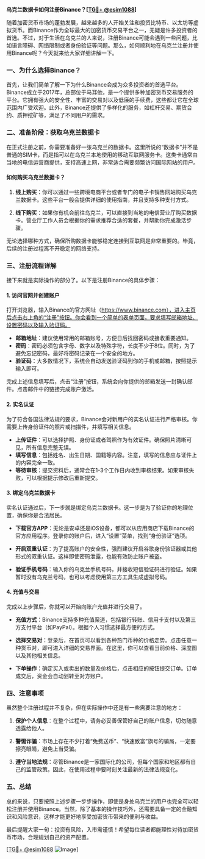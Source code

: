**乌克兰数据卡如何注册Binance？[[TG💪+ @esim1088](https://t.me/s/esim1088)]**

随着加密货币市场的蓬勃发展，越来越多的人开始关注和投资比特币、以太坊等虚拟货币。而Binance作为全球最大的加密货币交易平台之一，无疑是许多投资者的首选。不过，对于生活在乌克兰的人来说，注册Binance可能会遇到一些问题，比如语言障碍、网络限制或者身份验证等问题。那么，如何顺利地在乌克兰注册并使用Binance呢？今天就来给大家详细讲解一下。

### 一、为什么选择Binance？

首先，让我们简单了解一下为什么Binance会成为众多投资者的首选平台。Binance成立于2017年，总部位于马耳他，是一个提供多种加密货币交易服务的平台。它拥有强大的安全性、丰富的交易对以及低廉的手续费，这些都让它在全球范围内广受欢迎。此外，Binance还提供了多样化的服务，如杠杆交易、期货合约、质押挖矿等，满足了不同用户的需求。

### 二、准备阶段：获取乌克兰数据卡

在正式注册之前，你需要准备好一张乌克兰的数据卡。这里所说的“数据卡”并不是普通的SIM卡，而是指可以在乌克兰本地使用的移动互联网服务卡。这类卡通常由当地的电信运营商提供，支持高速上网，非常适合需要频繁访问国际网站的用户。

#### 如何购买乌克兰数据卡？

1. **线上购买**：你可以通过一些跨境电商平台或者专门的电子卡销售网站购买乌克兰数据卡。这些平台一般会提供详细的使用指南，并且支持多种支付方式。
   
2. **线下购买**：如果你有机会前往乌克兰，可以直接到当地的电信营业厅购买数据卡。营业厅工作人员会根据你的需求推荐合适的套餐，并帮助你完成激活步骤。

无论选择哪种方式，确保所购数据卡能够稳定连接到互联网是非常重要的。毕竟，后续的注册过程离不开稳定的网络支持。

### 三、注册流程详解

接下来就是实际操作的部分了。以下是注册Binance的具体步骤：

#### 1. 访问官网并创建账户

打开浏览器，输入Binance的官方网址（https://www.binance.com），进入主页后点击右上角的“注册”按钮。你会看到一个简单的表单页面，要求填写邮箱地址、设置密码以及输入验证码。

- **邮箱地址**：建议使用常用的邮箱账号，方便日后找回密码或接收重要通知。
- **密码**：密码必须包含字母、数字以及特殊字符，长度不少于8位。同时，为了避免忘记密码，最好将密码记录在一个安全的地方。
- **验证码**：大多数情况下，系统会自动发送验证码到你的手机或邮箱，按照提示输入即可。

完成上述信息填写后，点击“注册”按钮，系统会向你提供的邮箱发送一封确认邮件。点击邮件中的链接完成账户激活。

#### 2. 实名认证

为了符合各国法律法规的要求，Binance会对新用户的实名认证进行严格审核。你需要上传身份证件的照片或扫描件，并填写相关信息。

- **上传证件**：可以选择护照、身份证或者驾照作为有效证件。确保照片清晰可见，所有信息完整无误。
- **填写信息**：包括姓名、出生日期、国籍等内容。注意，填写的信息应与证件上的内容完全一致。
- **等待审核**：提交资料后，通常会在1-3个工作日内收到审核结果。如果审核失败，可以根据提示修改后重新提交。

#### 3. 绑定乌克兰数据卡

实名认证通过后，下一步就是绑定乌克兰数据卡。这一步是为了验证你的地理位置，确保你是合法居民。

- **下载官方APP**：无论是安卓还是iOS设备，都可以从应用商店下载Binance的官方应用程序。登录你的账户后，进入“设置”菜单，找到“身份验证”选项。
  
- **开启双重认证**：为了提高账户的安全性，强烈建议开启谷歌身份验证器或其他形式的双重认证。这样即使密码泄露，也能有效防止账户被盗。

- **验证手机号码**：输入你的乌克兰手机号码，并接收短信验证码进行验证。如果暂时没有乌克兰号码，也可以考虑使用第三方工具生成虚拟号码。

#### 4. 充值与交易

完成以上步骤后，你就可以开始向账户充值并进行交易了。

- **充值方式**：Binance支持多种充值渠道，包括银行转账、信用卡支付以及第三方支付平台（如PayPal）。根据个人习惯选择最方便的方式。
  
- **选择交易对**：登录后，在首页可以看到各种热门币种的价格走势。点击任意一种货币对，即可进入详细的交易界面。在这里，你可以查看当前价格、深度图以及其他相关信息。

- **下单操作**：确定买入或卖出的数量及价格后，点击相应的按钮提交订单。订单成交后，资金会自动划转至对方账户。

### 四、注意事项

虽然整个注册过程并不复杂，但在实际操作中还是有一些需要注意的地方：

1. **保护个人信息**：在整个过程中，请务必妥善保管好自己的账户信息，切勿随意透露给他人。
   
2. **警惕诈骗**：市场上存在不少打着“免费送币”、“快速致富”旗号的骗局，一定要擦亮眼睛，避免上当受骗。

3. **遵守当地法规**：尽管Binance是一家国际化的公司，但每个国家和地区都有自己的监管政策。因此，在使用过程中要时刻关注最新的法律法规变化。

### 五、总结

总的来说，只要按照上述步骤一步步操作，即使是身处乌克兰的用户也完全可以轻松注册并使用Binance。当然，除了基本的操作技巧外，还需要具备一定的金融知识和风险意识，这样才能更好地享受加密货币带来的便利与收益。

最后提醒大家一句：投资有风险，入市需谨慎！希望每位读者都能理性对待加密货币市场，合理规划自己的资产配置。

[[TG💪+ @esim1088](https://t.me/s/esim1088) ![Image](https://i.postimg.cc/4NQfJmqS/Snipaste-2025-05-13-00-14-12.png)]